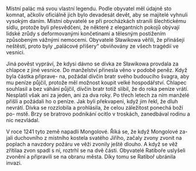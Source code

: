 Místní palác má svou vlastní legendu. Podle obyvatel měl údajně sto komnat,
ačkoliv oficiálně jich bylo devadesát devět, aby se majitelé vyhnuli vysokým
daním. Místní obyvatelé se při procházkách stranili šlechtickému sídlu, protože
byli přesvědčeni, že některé z elegantních pokojů obývají lidské zrůdy s
deformovanými končetinami a tělesným postižením způsobeným vážnými nemocemi.
Obyvatelé Sławikowa věřili, že přinášejí neštěstí, proto byly „palácové příšery“
obviňovány ze všech tragédií ve vesnici.

Jiná pověst vypráví, že kdysi dávno se dívka ze Sławikowa provdala za chlapce z
jiné vesnice. Do manželství přinesla věno v podobě peněz. Když byla částka
připrave- na, požádal dívčin bratr svého budoucího švagra, aby mu peníze půjčil,
protože měl možnost koupit velké hospodářství. Chlapec souhlasil a bez váhání
půjčil, dívčin bratr totiž slíbil, že do roka peníze vrátí. Nesplatil však ani
za jeden, ani za dva roky. Po třech letech za ním manželé přišli a požádali ho o
peníze. Jak byli překvapeni, když jim řekl, že dluh nevrátí. Dívka se rozzlobila
a prohlásila, že celou záležitost ponechá boží po- mstě. Brzy se bratrovo
podnikání ocitlo v troskách, zanedbával rodinu a nic nezvládal.

V roce 1241 tyto země napadli Mongolové. Říká se, že když Mongolové za- jali
duchovního z místního kostela svatého Jiřího, začaly zvony zvonit na poplach a
navzdory požáru ve věži zvonily ještě dlouho. A když se věž zřítilaa zvon spadl
s ní, roztrhl se na dvě části. Obyvatelé Ratiboře uslyšeli zvonění a připravili
se na obranu města. Díky tomu se Ratiboř ubránila invazi.
